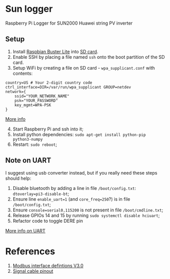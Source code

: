 # Sun logger

Raspberry Pi Logger for SUN2000 Huawei string PV inverter

## Setup

1. Install [Raspbian Buster Lite](https://www.raspberrypi.org/downloads/raspbian/) into [SD card](https://www.raspberrypi.org/documentation/installation/installing-images/README.md).
2. Enable SSH by placing a file named `ssh` onto the boot partition of the SD card.
3. Setup WiFi by creating a file on SD card - `wpa_supplicant.conf` with contents:

```
country=US # Your 2-digit country code
ctrl_interface=DIR=/var/run/wpa_supplicant GROUP=netdev
network={
    ssid="YOUR_NETWORK_NAME"
    psk="YOUR_PASSWORD"
    key_mgmt=WPA-PSK
}
```

[More info](https://howchoo.com/g/ndy1zte2yjn/how-to-set-up-wifi-on-your-raspberry-pi-without-ethernet)

4. Start Raspberry Pi and ssh into it;
5. Install python dependencies: `sudo apt-get install python-pip python3-numpy`
6. Restart: `sudo reboot`;

## Note on UART

I suggest using usb converter instead, but if you really need these steps should help:

1. Disable bluetooth by adding a line in file `/boot/config.txt`: `dtoverlay=pi3-disable-bt`;
2. Ensure line `enable_uart=1` (and `core_freq=250`?) is in file `/boot/config.txt`;
3. Ensure `console=serial0,115200` is not present in file `/boot/cmdline.txt`;
4. Release GPIOs 14 and 15 by running `sudo systemctl disable hciuart`;
5. Refactor code to toggle DERE pin

[More info on UART](https://www.raspberrypi.org/documentation/configuration/uart.md)

# References

1. [Modbus interface defintions V3.0](https://support.huawei.com/enterprise/en/doc/EDOC1100113918?section=k002)
2. [Signal cable pinout](https://support.huawei.com/enterprise/en/doc/EDOC1100059932/c06b3480/optional-installing-the-signal-cable)